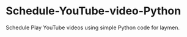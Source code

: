 # Schedule-YouTube-video-Python

Schedule Play YouTube videos using simple Python code for laymen.


